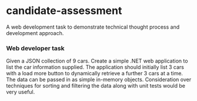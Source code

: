 # candidate-assessment
A web development task to demonstrate technical thought process and development approach.

### Web developer task

Given a JSON collection of 9 cars.
Create a simple .NET web application to list the car information supplied.
The application should initially list 3 cars with a load more button to dynamically retrieve a further 3 cars at a time.
The data can be passed in as simple in-memory objects.
Consideration over techniques for sorting and filtering the data along with unit tests would be very useful.
